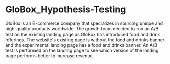 # GloBox_Hypothesis-Testing
GloBox is an E-commerce company that specializes in sourcing unique and high-quality products worldwide. The growth team decided to run an A/B test on the existing landing page as GloBox has introduced food and drink offerings. The website's existing page is without the food and drinks banner and the experimental landing page has a food and drinks banner.  An A/B test is performed on the landing page to see which version of the landing page performs better to increase revenue. 

